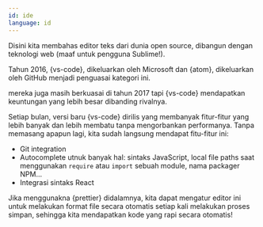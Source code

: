 ```yaml
---
id: ide  
language: id
---
```


Disini kita membahas editor teks dari dunia open source, dibangun dengan teknologi web (maaf untuk pengguna Sublime!).

Tahun 2016, {vs-code}, dikeluarkan oleh Microsoft dan {atom}, dikeluarkan oleh GitHub menjadi penguasai kategori ini.

mereka juga masih berkuasai di tahun 2017  tapi {vs-code} mendapatkan keuntungan yang lebih besar dibanding rivalnya. 

Setiap bulan, versi baru {vs-code} dirilis yang membanyak fitur-fitur yang lebih banyak dan lebih membatu tanpa mengorbankan performanya. 
Tanpa memasang apapun lagi, kita sudah langsung mendapat fitu-fitur ini:

* Git integration
* Autocomplete utnuk banyak hal: sintaks JavaScript, local file paths saat menggunakan `require` atau `import` sebuah  module, nama packager NPM...
* Integrasi sintaks React 

Jika menggunakna {prettier} didalamnya, kita dapat mengatur editor ini untuk melakukan format file secara otomatis setiap kali melakukan proses simpan, sehingga kita mendapatkan kode yang rapi secara otomatis!

